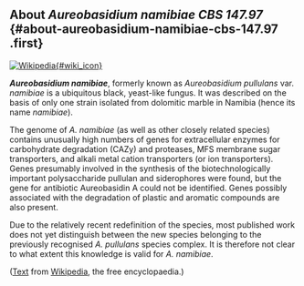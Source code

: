About *Aureobasidium namibiae CBS 147.97* {#about-aureobasidium-namibiae-cbs-147.97 .first}
-----------------------------------------

[![Wikipedia](/img/wikipedia_logo_v2_en.png){#wiki_icon}](http://en.wikipedia.org/wiki/Aureobasidium_namibiae)

***Aureobasidium namibiae***, formerly known as *Aureobasidium
pullulans* var. *namibiae* is a ubiquitous black, yeast-like fungus. It
was described on the basis of only one strain isolated from dolomitic
marble in Namibia (hence its name *namibiae*).

The genome of *A. namibiae* (as well as other closely related species)
contains unusually high numbers of genes for extracellular enzymes for
carbohydrate degradation (CAZy) and proteases, MFS membrane sugar
transporters, and alkali metal cation transporters (or ion
transporters). Genes presumably involved in the synthesis of the
biotechnologically important polysaccharide pullulan and siderophores
were found, but the gene for antibiotic Aureobasidin A could not be
identified. Genes possibly associated with the degradation of plastic
and aromatic compounds are also present.

Due to the relatively recent redefinition of the species, most published
work does not yet distinguish between the new species belonging to the
previously recognised *A. pullulans* species complex. It is therefore
not clear to what extent this knowledge is valid for *A. namibiae*.

([Text](http://en.wikipedia.org/wiki/Aureobasidium_namibiae) from
[Wikipedia](http://en.wikipedia.org/), the free encyclopaedia.)

